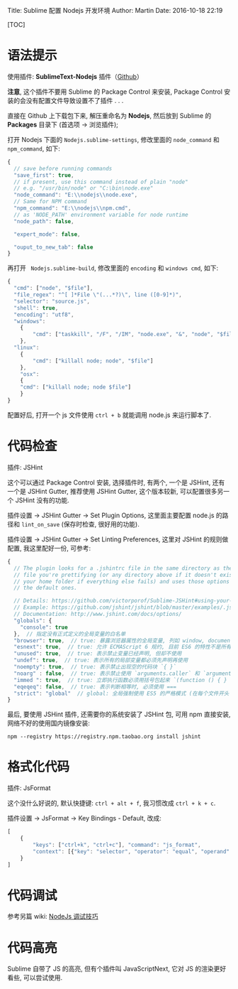 Title: Sublime 配置 Nodejs 开发环境
Author: Martin
Date: 2016-10-18 22:19

[TOC]

# 语法提示
使用插件: **SublimeText-Nodejs** 插件（[Github](https://github.com/tanepiper/SublimeText-Nodejs)）

**注意**, 这个插件不要用 Sublime 的 Package Control 来安装, Package Control 安装的会没有配置文件导致设置不了插件 . . .

直接在 Github 上下载包下来, 解压重命名为 **Nodejs**, 然后放到 Sublime 的 **Packages** 目录下 (首选项 \-\> 浏览插件);

打开 Nodejs 下面的 `Nodejs.sublime-settings`, 修改里面的 `node_command` 和  `npm_command`, 如下:

```js
{
  // save before running commands
  "save_first": true,
  // if present, use this command instead of plain "node"
  // e.g. "/usr/bin/node" or "C:\bin\node.exe"
  "node_command": "E:\\nodejs\\node.exe",
  // Same for NPM command
  "npm_command": "E:\\nodejs\\npm.cmd",
  // as 'NODE_PATH' environment variable for node runtime
  "node_path": false,

  "expert_mode": false,

  "ouput_to_new_tab": false
}

```

再打开 ` Nodejs.sublime-build`, 修改里面的 `encoding` 和  `windows cmd`, 如下:

```js
{
  "cmd": ["node", "$file"],
  "file_regex": "^[ ]*File \"(...*?)\", line ([0-9]*)",
  "selector": "source.js",
  "shell": true,
  "encoding": "utf8",
  "windows":
    {
        "cmd": ["taskkill", "/F", "/IM", "node.exe", "&", "node", "$file"]
    },
  "linux":
    {
        "cmd": ["killall node; node", "$file"]
    },
    "osx":
    {
    "cmd": ["killall node; node $file"]
    }
}

```

配置好后, 打开一个 js 文件使用 `ctrl + b` 就能调用 node.js 来运行脚本了.

# 代码检查
插件: JSHint

这个可以通过 Package Control 安装, 选择插件时, 有两个, 一个是 JSHint, 还有一个是 JSHint Gutter, 推荐使用 JSHint Gutter, 这个版本较新, 可以配置很多另一个 JSHint 没有的功能.

插件设置 \-\> JSHint Gutter \-\> Set Plugin Options, 这里面主要配置 node.js 的路径和 `lint_on_save` (保存时检查, 很好用的功能).

插件设置 \-\> JSHint Gutter \-\> Set Linting Preferences, 这里对 JSHint 的规则做配置, 我这里配好一份, 可参考:

```js
{
  // The plugin looks for a .jshintrc file in the same directory as the source
  // file you're prettifying (or any directory above if it doesn't exist, or in
  // your home folder if everything else fails) and uses those options along
  // the default ones.

  // Details: https://github.com/victorporof/Sublime-JSHint#using-your-own-jshintrc-options
  // Example: https://github.com/jshint/jshint/blob/master/examples/.jshintrc
  // Documentation: http://www.jshint.com/docs/options/
  "globals": {
    "console": true
  },  // 指定没有正式定义的全局变量的白名单
  "browser": true,  // true: 暴露浏览器属性的全局变量, 列如 window, document
  "esnext": true,  // true: 允许 ECMAScript 6 规约, 目前 ES6 的特性不是所有的浏览器都支持
  "unused": true,  // true: 表示禁止变量已经声明, 但却不使用
  "undef": true,  // true: 表示所有的局部变量都必须先声明再使用
  "noempty": true,  // true: 表示禁止出现空的代码块 `{ }`
  "noarg" : false,  // true: 表示禁止使用 `arguments.caller` 和 `arguments.callee`
  "immed ": true,  // true: 立即执行函数必须用括号包起来 `(function () { } ());`
  "eqeqeq": false,  // true: 表示判断相等时, 必须使用 ===
  "strict": "global"  // global: 全局强制使用 ES5 的严格模式 (在每个文件开头 "use strict";), Strict Mode 是对 JS 用法的一些限制, 过滤掉了容易出错的特性和不容易优化的特性
}
```

最后, 要使用 JSHint 插件, 还需要你的系统安装了 JSHint 包, 可用 npm 直接安装, 网络不好的使用国内镜像安装:

`npm --registry https://registry.npm.taobao.org install jshint`

# 格式化代码
插件: JsFormat

这个没什么好说的, 默认快捷键: `ctrl + alt + f`, 我习惯改成 `ctrl + k + c`.

插件设置 \-\> JsFormat \-\> Key Bindings - Default, 改成:

```js
[
    {
        "keys": ["ctrl+k", "ctrl+c"], "command": "js_format",
        "context": [{"key": "selector", "operator": "equal", "operand": "source.js,source.json"}]
    }
]
```

# 代码调试
参考另篇 wiki: [NodeJs 调试技巧](http://www.smallcpp.cn/%E5%B7%A5%E5%85%B7%E9%85%8D%E7%BD%AE/NodeJs%20%E8%B0%83%E8%AF%95%E6%8A%80%E5%B7%A7.html#node-inspector)

# 代码高亮
Sublime 自带了 JS 的高亮, 但有个插件叫 JavaScriptNext, 它对 JS 的渲染更好看些, 可以尝试使用.
